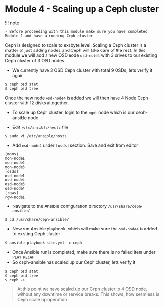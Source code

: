 # Module 4 - Scaling up a Ceph cluster


!!! note

    - Before proceeding with this module make sure you have completed Module-1 and have a running Ceph cluster.

Ceph is designed to scale to exabyte level. Scaling a Ceph cluster is a matter of just adding nodes and Ceph will take care of the rest. In this module we will add a new OSD node ``osd-node4`` with 3 drives to our existing Ceph cluster of 3 OSD nodes. 

- We currently have 3 OSD Ceph cluster with total 9 OSDs, lets verify it again
```
$ ceph osd stat
$ ceph osd tree
```
Once the new node ``osd-node4`` is added we will then have 4 Node Ceph cluster with 12 disks altogether.

- To scale up Ceph cluster, login to the ``mgmt`` node which is our ceph-ansible node

- Edit ``/etc/ansible/hosts`` file
```
$ sudo vi /etc/ansible/hosts
```
- Add ``osd-node4`` under ``[osds]`` section. Save and exit from editor
```
[mons]
mon-node1
mon-node2
mon-node3
[osds]
osd-node1
osd-node2
osd-node3
osd-node4
[rgws]
rgw-node1
```
- Navigate to the Ansible configuration directory ``/usr/share/ceph-ansible/``
```
$ cd /usr/share/ceph-ansible/
```
- Now run Ansible playbook, which will make sure the ``osd-node4`` is added to existing Ceph cluster
```
$ ansible-playbook site.yml -u ceph
```
- Once Ansible run is completed, make sure there is no failed item under ``PLAY RECAP`` 
- So ceph-ansible has scaled up our Ceph cluster, lets verify it
```
$ ceph osd stat
$ ceph osd tree
$ ceph -s
```
> At this point we have scaled up our Ceph cluster to 4 OSD node, without any downtime or service breaks. This shows, how seamless is Ceph scale up operation
